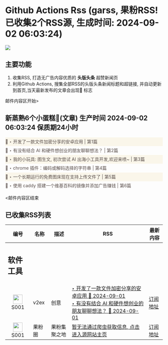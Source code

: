 # Github Actions Rss (garss, 果粉RSS! 已收集2个RSS源, 生成时间: 2024-09-02 06:03:24)

![](https://cdn.jsdelivr.net/gh/xinkeji/garss/_media/ga-rss.png)



## 主要功能
1. 收集RSS, 打造无广告内容优质的 **头版头条** 超赞新闻页
2. 利用Github Actions, 搜集全部RSS的头版头条新闻标题和超链接, 并自动更新到首页,当天最新发布的文章会出现🌈 标志

邮件内容区开始>
<h2>新蒸熟6个小蛋糕🍰(文章) 生产时间 2024-09-02 06:03:24 保质期24小时</h2>

<div style='line-height:3;background-color:#FAF6EA;' ><a href='https://www.v2ex.com/t/1069400#reply1' style="line-height:2;text-decoration:none;display:block;color:#584D49;">🌈 ‣ 开发了一款文件加密分享的安卓应用 | 第1篇</a></div><div style='line-height:3;' ><a href='https://www.v2ex.com/t/1069337#reply14' style="line-height:2;text-decoration:none;display:block;color:#584D49;">🌈 ‣ 有没有结合 AI 和硬件想创业的朋友聊聊想法？ | 第2篇</a></div><div style='line-height:3;background-color:#FAF6EA;' ><a href='https://www.v2ex.com/t/1069390#reply3' style="line-height:2;text-decoration:none;display:block;color:#584D49;">🌈 ‣ 我的小玩具: 图生文, 初次尝试 AI 出海小工具开发,欢迎来喷~ | 第3篇</a></div><div style='line-height:3;' ><a href='https://www.v2ex.com/t/1069385#reply0' style="line-height:2;text-decoration:none;display:block;color:#584D49;">🌈 ‣ chrome 插件：编码或解码选择的字符串 | 第4篇</a></div><div style='line-height:3;background-color:#FAF6EA;' ><a href='https://www.v2ex.com/t/1069465#reply0' style="line-height:2;text-decoration:none;display:block;color:#584D49;">🌈 ‣ 一个长期运行的免费图床现在支持上传文件了 | 第5篇</a></div><div style='line-height:3;' ><a href='https://www.v2ex.com/t/1069334#reply0' style="line-height:2;text-decoration:none;display:block;color:#584D49;">🌈 ‣ 使用 caddy 搭建一个维基百科的镜像并添加广告赚钱 | 第6篇</a></div>

<邮件内容区结束

## 已收集RSS列表

| 编号 | 名称 | 描述 | RSS | 最新内容 |
| --- | --- | --- | --- | --- |
| <h2 id="软件工具">软件工具</h2> |  |   |  |  |
| <div id="S001" style="text-align: center;"><img src="https://cdn.jsdelivr.net/gh/zhaoolee/garss/_media/favicon/S001.png" width="30px" style="width:30px;height: auto;"/><br><span>S001</span></div> | v2ex | 创意 | [‣ 开发了一款文件加密分享的安卓应用 🌈 2024-09-01](https://www.v2ex.com/t/1069400#reply1)<br/>[‣ 有没有结合 AI 和硬件想创业的朋友聊聊想法？ 🌈 2024-09-01](https://www.v2ex.com/t/1069337#reply14) | [订阅地址](https://www.v2ex.com/feed/tab/creative.xml) |
| <div id="S001" style="text-align: center;"><img src="https://cdn.jsdelivr.net/gh/zhaoolee/garss/_media/favicon/S001.png" width="30px" style="width:30px;height: auto;"/><br><span>S001</span></div> | 果粉圈 | 果粉集聚之地 | [暂无法通过爬虫获取信息, 点击进入源网站主页](https://g0f.cn) | [订阅地址](https://g0f.cn/rss.xml) |



